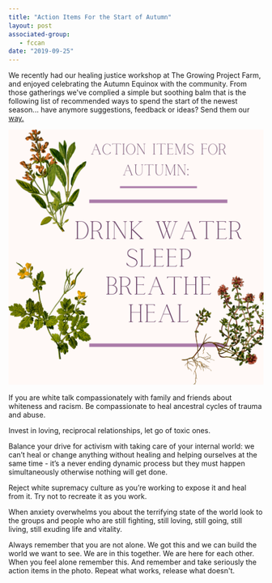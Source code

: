 ```yaml
---
title: "Action Items For the Start of Autumn"
layout: post
associated-group:
   - fccan
date: "2019-09-25"
---
```


We recently had our healing justice workshop at The Growing Project Farm, and enjoyed celebrating the Autumn Equinox with the community. From those gatherings we've complied a simple but soothing balm that is the following list of recommended ways to spend the start of the newest season... have anymore suggestions, feedback or ideas? Send them our [way.](http://fccan.org/contact/)

![](media/Exploring-horizons-1024x1024.png)

If you are white talk compassionately with family and friends about whiteness and racism. Be compassionate to heal ancestral cycles of trauma and abuse.

Invest in loving, reciprocal relationships, let go of toxic ones.

Balance your drive for activism with taking care of your internal world: we can’t heal or change anything without healing and helping ourselves at the same time - it’s a never ending dynamic process but they must happen simultaneously otherwise nothing will get done.

Reject white supremacy culture as you’re working to expose it and heal from it. Try not to recreate it as you work.

When anxiety overwhelms you about the terrifying state of the world look to the groups and people who are still fighting, still loving, still going, still living, still exuding life and vitality.

Always remember that you are not alone. We got this and we can build the world we want to see. We are in this together. We are here for each other. When you feel alone remember this. And remember and take seriously the action items in the photo. Repeat what works, release what doesn't.
